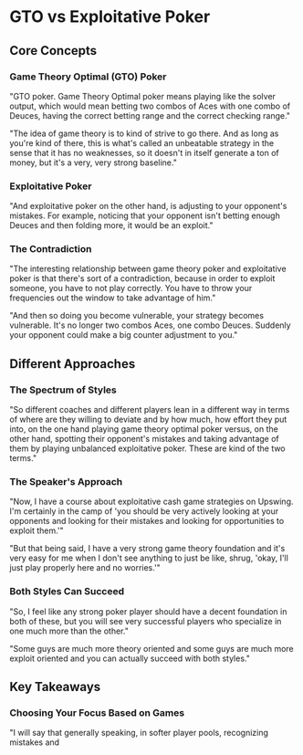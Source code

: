 # GTO vs Exploitative Poker

## Core Concepts

### Game Theory Optimal (GTO) Poker

"GTO poker. Game Theory Optimal poker means playing like the solver output, which would mean betting two combos of Aces with one combo of Deuces, having the correct betting range and the correct checking range."

"The idea of game theory is to kind of strive to go there. And as long as you're kind of there, this is what's called an unbeatable strategy in the sense that it has no weaknesses, so it doesn't in itself generate a ton of money, but it's a very, very strong baseline."

### Exploitative Poker

"And exploitative poker on the other hand, is adjusting to your opponent's mistakes. For example, noticing that your opponent isn't betting enough Deuces and then folding more, it would be an exploit."

### The Contradiction

"The interesting relationship between game theory poker and exploitative poker is that there's sort of a contradiction, because in order to exploit someone, you have to not play correctly. You have to throw your frequencies out the window to take advantage of him."

"And then so doing you become vulnerable, your strategy becomes vulnerable. It's no longer two combos Aces, one combo Deuces. Suddenly your opponent could make a big counter adjustment to you."

## Different Approaches

### The Spectrum of Styles

"So different coaches and different players lean in a different way in terms of where are they willing to deviate and by how much, how effort they put into, on the one hand playing game theory optimal poker versus, on the other hand, spotting their opponent's mistakes and taking advantage of them by playing unbalanced exploitative poker. These are kind of the two terms."

### The Speaker's Approach

"Now, I have a course about exploitative cash game strategies on Upswing. I'm certainly in the camp of 'you should be very actively looking at your opponents and looking for their mistakes and looking for opportunities to exploit them.'"

"But that being said, I have a very strong game theory foundation and it's very easy for me when I don't see anything to just be like, shrug, 'okay, I'll just play properly here and no worries.'"

### Both Styles Can Succeed

"So, I feel like any strong poker player should have a decent foundation in both of these, but you will see very successful players who specialize in one much more than the other."

"Some guys are much more theory oriented and some guys are much more exploit oriented and you can actually succeed with both styles."

## Key Takeaways

### Choosing Your Focus Based on Games

"I will say that generally speaking, in softer player pools, recognizing mistakes and